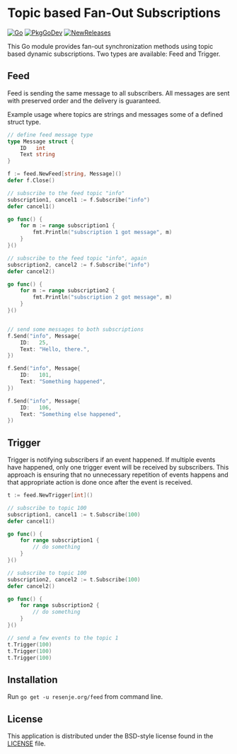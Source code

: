 # Topic based Fan-Out Subscriptions

[![Go](https://github.com/janos/feed/workflows/Go/badge.svg)](https://github.com/janos/feed/actions)
[![PkgGoDev](https://pkg.go.dev/badge/resenje.org/feed)](https://pkg.go.dev/resenje.org/feed)
[![NewReleases](https://newreleases.io/badge.svg)](https://newreleases.io/github/janos/feed)

This Go module provides fan-out synchronization methods using topic based dynamic subscriptions. Two types are available: Feed and Trigger.

## Feed

Feed is sending the same message to all subscribers. All messages are sent with preserved order and the delivery is guaranteed.

Example usage where topics are strings and messages some of a defined struct type.

```go
// define feed message type
type Message struct {
	ID   int
	Text string
}

f := feed.NewFeed[string, Message]()
defer f.Close()

// subscribe to the feed topic "info"
subscription1, cancel1 := f.Subscribe("info")
defer cancel1()

go func() {
	for m := range subscription1 {
		fmt.Println("subscription 1 got message", m)
	}
}()

// subscribe to the feed topic "info", again
subscription2, cancel2 := f.Subscribe("info")
defer cancel2()

go func() {
	for m := range subscription2 {
		fmt.Println("subscription 2 got message", m)
	}
}()


// send some messages to both subscriptions
f.Send("info", Message{
	ID:   25,
	Text: "Hello, there.",
})

f.Send("info", Message{
	ID:   101,
	Text: "Something happened",
})

f.Send("info", Message{
	ID:   106,
	Text: "Something else happened",
})
```

## Trigger

Trigger is notifying subscribers if an event happened. If multiple events have happened, only one trigger event will be received by subscribers. This approach is ensuring that no unnecessary repetition of events happens and that appropriate action is done once after the event is received.


```go
t := feed.NewTrigger[int]()

// subscribe to topic 100
subscription1, cancel1 := t.Subscribe(100)
defer cancel1()

go func() {
	for range subscription1 {
		// do something
	}
}()

// subscribe to topic 100
subscription2, cancel2 := t.Subscribe(100)
defer cancel2()

go func() {
	for range subscription2 {
		// do something
	}
}()

// send a few events to the topic 1
t.Trigger(100)
t.Trigger(100)
t.Trigger(100)
```

## Installation

Run `go get -u resenje.org/feed` from command line.

## License

This application is distributed under the BSD-style license found in the [LICENSE](LICENSE) file.
